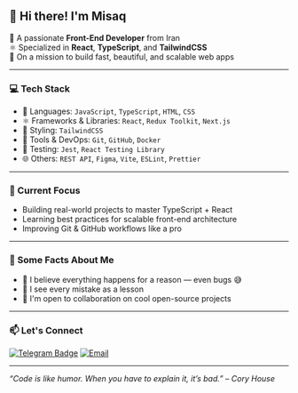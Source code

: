 ## 👋 Hi there! I'm Misaq

🎯 A passionate **Front-End Developer** from Iran  
⚛️ Specialized in **React**, **TypeScript**, and **TailwindCSS**  
🚀 On a mission to build fast, beautiful, and scalable web apps

---

### 💻 Tech Stack
- 🧠 Languages: `JavaScript`, `TypeScript`, `HTML`, `CSS`
- ⚛️ Frameworks & Libraries: `React`, `Redux Toolkit`, `Next.js`
- 🎨 Styling: `TailwindCSS`
- 🐳 Tools & DevOps: `Git`, `GitHub`, `Docker`
- 🧪 Testing: `Jest`, `React Testing Library`
- 🌐 Others: `REST API`, `Figma`, `Vite`, `ESLint`, `Prettier`

---

### 🔭 Current Focus
- Building real-world projects to master TypeScript + React  
- Learning best practices for scalable front-end architecture  
- Improving Git & GitHub workflows like a pro

---

### 📌 Some Facts About Me
- 🧘 I believe everything happens for a reason — even bugs 😅  
- 🧠 I see every mistake as a lesson  
- 🙌 I'm open to collaboration on cool open-source projects  

---

### 📫 Let's Connect
[![Telegram Badge](https://img.shields.io/badge/-@misaqartist-blue?style=flat&logo=telegram&logoColor=white)](https://t.me/misiartist)
[![Email](https://img.shields.io/badge/Email-misaqbabakhani777@gmail.com-red?style=flat&logo=gmail&logoColor=white)](mailto:misaqbabakhani777@gmail.com)

---

_“Code is like humor. When you have to explain it, it’s bad.” – Cory House_
